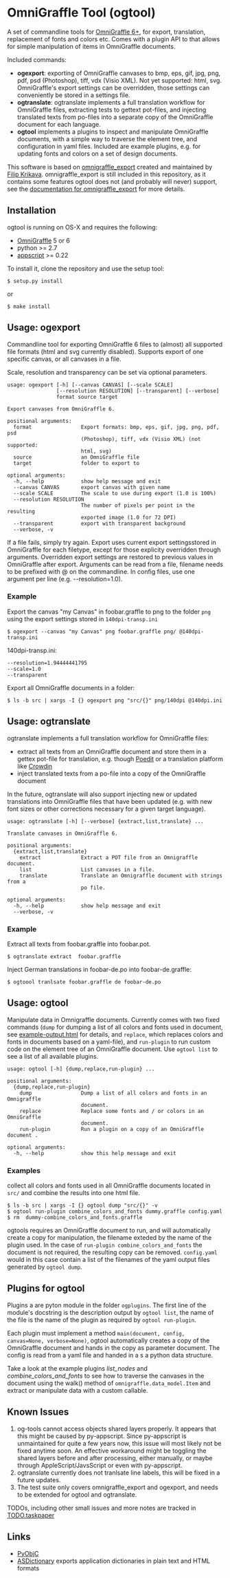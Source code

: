 # OmniGraffle Tool (ogtool)


A set of commandline tools for [OmniGraffle 6+](http://www.omnigroup.com/products/omnigraffle/), for export, translation, replacement of fonts and colors etc. Comes with a plugin API to that allows for simple manipulation of items in OmniGraffle documents.


Included commands:

- **ogexport**: exporting of OmniGraffle canvases to bmp, eps, gif, jpg, png, pdf, psd (Photoshop), tiff, vdx (Visio XML). Not yet supported: html, svg. OmniGraffle's export settings can be overridden, those settings can conveniently be stored in a settings file. 
- **ogtranslate**: ogtranslate implements a full translation workflow for OmniGraffle files, extracting tests to gettext pot-files, and injecting translated texts from po-files into a separate copy of the OmniGraffle document
for each language.
- **ogtool** implements a plugins to inspect and manipulate OmniGraffle documents, with a simple way to traverse the element tree, and configuration in yaml files. Included are example plugins, e.g. for updating fonts and colors on a set of design documents.


This software is based on [omnigraffle_export](https://github.com/fikovnik/omnigraffle-export) created and maintained by [Filip Krikava](https://github.com/fikovnik). omnigraffle_export is still included in this repository, as it contains some features ogtool does not (and probably will never) support, see the [documentation for omnigraffle_export](ommigraffle_export.md) for more details.


## Installation

ogtool is running on OS-X and requires the following: 

-   [OmniGraffle](http://www.omnigroup.com/mailman/archive/omnigraffle-users/2008/004785.html) 5 or 6
-   python \>= 2.7
-   [appscript](http://appscript.sourceforge.net/py-appscript/index.html) \>= 0.22

To install it, clone the repository and use the setup tool:

    $ setup.py install

or

    $ make install



## Usage: ogexport

Commandline tool for exporting OmniGraffle 6 files to (almost) all supported file formats (html and svg currently disabled). Supports export of one specific canvas, or all canvases in a file. 

Scale, resolution and transparency can be set via optional parameters.
    
    usage: ogexport [-h] [--canvas CANVAS] [--scale SCALE]
                    [--resolution RESOLUTION] [--transparent] [--verbose]
                    format source target
    
    Export canvases from OmniGraffle 6.
    
    positional arguments:
      format                Export formats: bmp, eps, gif, jpg, png, pdf, psd
                            (Photoshop), tiff, vdx (Visio XML) (not supported:
                            html, svg)
      source                an OmniGraffle file
      target                folder to export to
    
    optional arguments:
      -h, --help            show help message and exit
      --canvas CANVAS       export canvas with given name
      --scale SCALE         The scale to use during export (1.0 is 100%)
      --resolution RESOLUTION
                            The number of pixels per point in the resulting
                            exported image (1.0 for 72 DPI)
      --transparent         export with transparent background
      --verbose, -v
   
If a file fails, simply try again. Export uses current export settingsstored in OmniGraffle for each filetype, except for those explicity overridden through arguments. Overridden export settings are restored to previous values in OmniGraffle after export. Arguments can be read from a file, filename needs to be prefixed with @ on the commandline. In config files, use one argument per line (e.g. --resolution=1.0).

### Example

Export the canvas "my Canvas" in foobar.graffle to png to the folder `png` using the export settings stored in `140dpi-transp.ini`

    $ ogexport --canvas "my Canvas" png foobar.graffle png/ @140dpi-transp.ini

140dpi-transp.ini:

    --resolution=1.94444441795
    --scale=1.0
    --transparent

Export all OmniGraffle documents in a folder:

    $ ls -b src | xargs -I {} ogexport png "src/{}" png/140dpi @140dpi.ini


## Usage: ogtranslate
  
ogtranslate implements a full translation workflow for OmniGraffle files: 

- extract all texts from an OmniGraffle document and store them in a gettex pot-file for translation, e.g. though [Poedit](http://poedit.net) or a translation platform like [Crowdin](http://crowdin.com)
- inject translated texts from a po-file into a copy of the OmniGraffle document

In the future, ogtranslate will also support injecting new or updated translations into OmniGraffle files that have been updated (e.g. with new font sizes or other corrections necessary for a given target language).


    usage: ogtranslate [-h] [--verbose] {extract,list,translate} ...
    
    Translate canvases in OmniGraffle 6.

    positional arguments:
      {extract,list,translate}
        extract             Extract a POT file from an Omnigraffle document.
        list                List canvases in a file.
        translate           Translate an Omnigraffle document with strings from a
                            po file.

    optional arguments:
      -h, --help            show help message and exit
      --verbose, -v


### Example

Extract all texts from foobar.graffle into foobar.pot.

    $ ogtranslate extract  foobar.graffle

Inject German translations in foobar-de.po into foobar-de.graffle:

    $ ogtoool tranlsate foobar.graffle de foobar-de.po


## Usage: ogtool

Manipulate data in Omnigraffle documents. Currently comes with two fixed commands (`dump` for dumping a list of all colors and fonts used in document, see [example-output.html](example-output.html) for details, and `replace`, which replaces colors and fonts in documents based on a yaml-file), and `run-plugin` to run custom code on the element tree of an OmniGraffle document. Use `ogtool list` to see a list of all available plugins.

    usage: ogtool [-h] {dump,replace,run-plugin} ...
    
    positional arguments:
      {dump,replace,run-plugin}
        dump                Dump a list of all colors and fonts in an Omnigraffle
                            document.
        replace             Replace some fonts and / or colors in an OmniGraffle
                            document.
        run-plugin          Run a plugin on a copy of an OmniGraffle document .
    
    optional arguments:
      -h, --help            show this help message and exit


### Examples

collect all colors and fonts used in all OmniGraffle documents located in `src/` and combine the results into one html file.

    $ ls -b src | xargs -I {} ogtool dump "src/{}" -v
    $ ogtool run-plugin combine_colors_and_fonts dummy.graffle config.yaml
    $ rm  dummy-combine_colors_and_fonts.graffle

ogtools requires an OmniGraffle document to run, and will automatically create a copy for manipulation, the filename exteded by the name of the plugin used. In the case of `run-plugin combine_colors_and_fonts` the document is not required, the resulting copy can be removed. `config.yaml` would in this case contain a list of the filenames of the yaml output files generated by `ogtool dump`. 


## Plugins for ogtool

Plugins a are pyton module in the folder `ogplugins`. The first line of the module's docstring is the description output by `ogtool list`, the name of the file is the name of the plugin as required by `ogtool run-plugin`. 

Each plugin must implement a method `main(document, config, canvas=None, verbose=None)`, ogtool automatically creates a copy of the OmniGraffle document and hands in the copy as parameter document. The config is read from a yaml file and handed in a s a python data structure. 

Take a look at the example plugins _list_nodes_ and _combine_colors_and_fonts_ to see how to traverse the canvases in the document using the walk() method of  `omnigraffle.data_model.Item` and extract or manipulate data with a custom callable.

## Known Issues

1. og-tools cannot access objects shared layers properly. It appears that this might be caused by py-appscript. Since py-appscript is unmaintained for quite a few years now, this issue will most likely not be fixed anytime soon. An effective workaround might be toggling the shared layers before and after processing, either manually, or maybe through AppleScript/JavsScript or even with py-appscript.
2. ogtranslate currently does not tranlsate line labels, this will be fixed in a future updates.
3. The test suite only covers omnigraffle_export and ogexport, and needs to be extended for ogtool and ogtranslate.

TODOs, including other small issues and more notes are tracked in [TODO.taskpaper](TODO.taskpaper)

## Links

* [PyObjC](https://bitbucket.org/ronaldoussoren/pyobjc/)
* [ASDictionary](http://appscript.sourceforge.net/tools.html#asdictionary) exports application dictionaries in plain text and HTML formats

